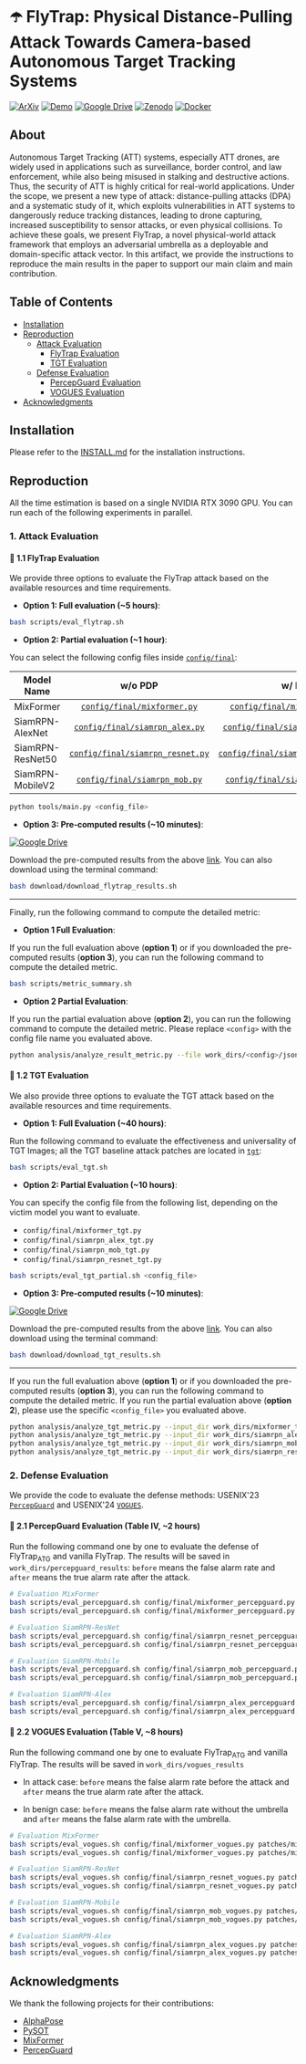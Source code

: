 # ☂️ FlyTrap: Physical Distance-Pulling Attack Towards Camera-based Autonomous Target Tracking Systems

[![ArXiv](https://img.shields.io/badge/ArXiv-FAFAFA?logo=arxiv&logoColor=red&style=flat-square)]()
[![Demo](https://img.shields.io/badge/Demo-4285F4?logo=youtube&logoColor=white&style=flat-square)](https://sites.google.com/view/flytrap-adv)
[![Google Drive](https://img.shields.io/badge/Google%20Drive-4285F4?logo=google-drive&logoColor=white&style=flat-square)](https://drive.google.com/file/d/1ezFU2-JiZC1szN5PnAUU_1ONDmAJM45W/view)
[![Zenodo](https://img.shields.io/badge/Zenodo-FAFAFA?logo=zenodo&logoColor=blue&style=flat-square)](https://zenodo.org/records/16908024)
[![Docker](https://img.shields.io/badge/Docker-2496ED?logo=docker&logoColor=white&style=flat-square)](https://hub.docker.com/r/shaoyuanxie/flytrap)



## About

Autonomous Target Tracking (ATT) systems, especially ATT drones, are widely used in applications such as surveillance, border control, and law enforcement, while also being misused in stalking and destructive actions. Thus, the security of ATT is highly critical for real-world applications. Under the scope, we present a new type of attack: distance-pulling attacks (DPA) and a systematic study of it, which exploits vulnerabilities in ATT systems to dangerously reduce tracking distances, leading to drone capturing, increased susceptibility to sensor attacks, or even physical collisions. To achieve these goals, we present FlyTrap, a novel physical-world attack framework that employs an adversarial umbrella as a deployable and domain-specific attack vector. In this artifact, we provide the instructions to reproduce the main results in the paper to support our main claim and main contribution.

## Table of Contents

- [Installation](#installation)
- [Reproduction](#reproduction)
  - [Attack Evaluation](#1-attack-evaluation)
    - [FlyTrap Evaluation](#-11-flytrap-evaluation)
    - [TGT Evaluation](#-12-tgt-evaluation)
  - [Defense Evaluation](#2-defense-evaluation)
    - [PercepGuard Evaluation](#-21-percepguard-evaluation-table-iv-2-hours)
    - [VOGUES Evaluation](#-22-vogues-evaluation-table-v-8-hours)
- [Acknowledgments](#acknowledgments)



## Installation

Please refer to the [INSTALL.md](docs/INSTALL.md) for the installation instructions.

## Reproduction

All the time estimation is based on a single NVIDIA RTX 3090 GPU. You can run each of the following experiments in parallel.

### 1. Attack Evaluation

#### 🚀 1.1 FlyTrap Evaluation

We provide three options to evaluate the FlyTrap attack based on the available resources and time requirements.

- **Option 1: Full evaluation (~5 hours)**:

```sh
bash scripts/eval_flytrap.sh
```

- **Option 2: Partial evaluation (~1 hour)**:

You can select the following config files inside [`config/final`](./config/final):

| Model Name         | w/o PDP | w/ PDP |
|--------------------|:-------:|:------:|
| MixFormer          |   [`config/final/mixformer.py`](./config/final/mixformer.py)     |   [`config/final/mixformer_pdp.py`](./config/final/mixformer_pdp.py)    |
| SiamRPN-AlexNet    |   [`config/final/siamrpn_alex.py`](./config/final/siamrpn_alex.py)     |   [`config/final/siamrpn_alex_pdp.py`](./config/final/siamrpn_alex_pdp.py)    |
| SiamRPN-ResNet50   |   [`config/final/siamrpn_resnet.py`](./config/final/siamrpn_resnet.py)     |   [`config/final/siamrpn_resnet_pdp.py`](./config/final/siamrpn_resnet_pdp.py)    |
| SiamRPN-MobileV2   |   [`config/final/siamrpn_mob.py`](./config/final/siamrpn_mob.py)     |   [`config/final/siamrpn_mob_pdp.py`](./config/final/siamrpn_mob_pdp.py)    |


```sh
python tools/main.py <config_file>
```

- **Option 3: Pre-computed results (~10 minutes)**:

[![Google Drive](https://img.shields.io/badge/Google%20Drive-4285F4?logo=google-drive&logoColor=white&style=flat-square)](https://drive.google.com/file/d/1JWd_yHl3pBgPSuHNr-XDkllULAm5TBDK/view?usp=drive_link) 

Download the pre-computed results from the above [link](https://drive.google.com/file/d/1JWd_yHl3pBgPSuHNr-XDkllULAm5TBDK/view?usp=drive_link). You can also download using the terminal command:
```bash
bash download/download_flytrap_results.sh
```

---

Finally, run the following command to compute the detailed metric:

- **Option 1 Full Evaluation**:

If you run the full evaluation above (**option 1**) or if you downloaded the pre-computed results (**option 3**), you can run the following command to compute the detailed metric.

```bash
bash scripts/metric_summary.sh
```

- **Option 2 Partial Evaluation**:

If you run the partial evaluation above (**option 2**), you can run the following command to compute the detailed metric. Please replace `<config>` with the config file name you evaluated above.

```bash
python analysis/analyze_result_metric.py --file work_dirs/<config>/json_files/results_epoch-1.json
```

#### 🚀 1.2 TGT Evaluation

We also provide three options to evaluate the TGT attack based on the available resources and time requirements.

- **Option 1: Full Evaluation (~40 hours)**:

Run the following command to evaluate the effectiveness and universality of TGT Images; all the TGT baseline attack patches are located in [`tgt`](./tgt):

```sh
bash scripts/eval_tgt.sh
```

- **Option 2: Partial Evaluation (~10 hours)**:

You can specify the config file from the following list, depending on the victim model you want to evaluate.

- `config/final/mixformer_tgt.py`
- `config/final/siamrpn_alex_tgt.py`
- `config/final/siamrpn_mob_tgt.py`
- `config/final/siamrpn_resnet_tgt.py`

```sh
bash scripts/eval_tgt_partial.sh <config_file>
```

- **Option 3: Pre-computed results (~10 minutes)**:

[![Google Drive](https://img.shields.io/badge/Google%20Drive-4285F4?logo=google-drive&logoColor=white&style=flat-square)](https://drive.google.com/file/d/1JZkyJQy3-EsUkjAC0uxpTP3LQ-_38HQm/view?usp=sharing) 

Download the pre-computed results from the above [link](https://drive.google.com/file/d/1JZkyJQy3-EsUkjAC0uxpTP3LQ-_38HQm/view?usp=sharing). You can also download using the terminal command:
```bash
bash download/download_tgt_results.sh
```

---

If you run the full evaluation above (**option 1**) or if you downloaded the pre-computed results (**option 3**), you can run the following command to compute the detailed metric. If you run the partial evaluation above (**option 2**), please use the specific `<config_file>` you evaluated above.

```bash
python analysis/analyze_tgt_metric.py --input_dir work_dirs/mixformer_tgt/json_files
python analysis/analyze_tgt_metric.py --input_dir work_dirs/siamrpn_alex_tgt/json_files
python analysis/analyze_tgt_metric.py --input_dir work_dirs/siamrpn_mob_tgt/json_files
python analysis/analyze_tgt_metric.py --input_dir work_dirs/siamrpn_resnet_tgt/json_files
```

### 2. Defense Evaluation

We provide the code to evaluate the defense methods: USENIX'23 [`PercepGuard`](https://www.usenix.org/conference/usenixsecurity23/presentation/man) and USENIX'24 [`VOGUES`](https://www.usenix.org/conference/usenixsecurity24/presentation/muller).

#### 🚀 2.1 PercepGuard Evaluation (Table IV, ~2 hours)

Run the following command one by one to evaluate the defense of FlyTrap<sub>ATG</sub> and vanilla FlyTrap. The results will be saved in `work_dirs/percepguard_results`: `before` means the false alarm rate and `after` means the true alarm rate after the attack.

```sh
# Evaluation MixFormer
bash scripts/eval_percepguard.sh config/final/mixformer_percepguard.py patches/mixformer_flytrap_atg_percepguard.png
bash scripts/eval_percepguard.sh config/final/mixformer_percepguard.py patches/mixformer_flytrap_pdp.png

# Evaluation SiamRPN-ResNet
bash scripts/eval_percepguard.sh config/final/siamrpn_resnet_percepguard.py patches/siamrpn_resnet_flytrap_atg_percepguard.png
bash scripts/eval_percepguard.sh config/final/siamrpn_resnet_percepguard.py patches/siamrpn_resnet_flytrap_pdp.png

# Evaluation SiamRPN-Mobile
bash scripts/eval_percepguard.sh config/final/siamrpn_mob_percepguard.py patches/siamrpn_mobile_flytrap_atg_percepguard.png
bash scripts/eval_percepguard.sh config/final/siamrpn_mob_percepguard.py patches/siamrpn_mobile_flytrap_pdp.png

# Evaluation SiamRPN-Alex
bash scripts/eval_percepguard.sh config/final/siamrpn_alex_percepguard.py patches/siamrpn_alex_flytrap_atg_percepguard.png
bash scripts/eval_percepguard.sh config/final/siamrpn_alex_percepguard.py patches/siamrpn_alex_flytrap_pdp.png
```

#### 🚀 2.2 VOGUES Evaluation (Table V, ~8 hours)

Run the following command one by one to evaluate FlyTrap<sub>ATG</sub> and vanilla FlyTrap. The results will be saved in `work_dirs/vogues_results`
- In attack case: `before` means the false alarm rate before the attack and `after` means the true alarm rate after the attack. 

- In benign case: `before` means the false alarm rate without the umbrella and `after` means the false alarm rate with the umbrella.

```sh
# Evaluation MixFormer
bash scripts/eval_vogues.sh config/final/mixformer_vogues.py patches/mixformer_flytrap_atg_vogues.png
bash scripts/eval_vogues.sh config/final/mixformer_vogues.py patches/mixformer_flytrap_pdp.png

# Evaluation SiamRPN-ResNet
bash scripts/eval_vogues.sh config/final/siamrpn_resnet_vogues.py patches/siamrpn_resnet_flytrap_atg_vogues.png
bash scripts/eval_vogues.sh config/final/siamrpn_resnet_vogues.py patches/siamrpn_resnet_flytrap_pdp.png

# Evaluation SiamRPN-Mobile
bash scripts/eval_vogues.sh config/final/siamrpn_mob_vogues.py patches/siamrpn_mobile_flytrap_atg_vogues.png
bash scripts/eval_vogues.sh config/final/siamrpn_mob_vogues.py patches/siamrpn_mobile_flytrap_pdp.png

# Evaluation SiamRPN-Alex
bash scripts/eval_vogues.sh config/final/siamrpn_alex_vogues.py patches/siamrpn_alex_flytrap_atg_vogues.png
bash scripts/eval_vogues.sh config/final/siamrpn_alex_vogues.py patches/siamrpn_alex_flytrap_pdp.png
```


## Acknowledgments

We thank the following projects for their contributions:

- [AlphaPose](https://github.com/MVIG-SJTU/AlphaPose)
- [PySOT](https://github.com/STVIR/pysot)
- [MixFormer](https://github.com/MCG-NJU/MixFormer)
- [PercepGuard](https://github.com/Harry1993/PercepGuard)